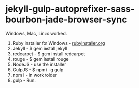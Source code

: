 <h1>jekyll-gulp-autoprefixer-sass-bourbon-jade-browser-sync</h1>

<p>Windows, Mac, Linux worked.</p>

<ol>
	<li>Ruby installer for Windows - <a target="_blank" href="http://rubyinstaller.org/">rubyinstaller.org</a></li>
	<li>Jekyll - $ gem install jekyll</li>
	<li>redcarpet - $ gem install redcarpet</li>
	<li>rouge - $ gem install rouge</li>
	<li>NodeJS - use the installer</li>
	<li>GulpJS - $ npm i -g gulp</li>
	<li>npm i - in work folder</li>
	<li>gulp - Run.</li>
</ol>